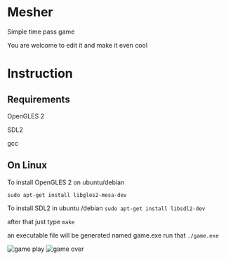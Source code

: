 Mesher
======
Simple time pass game 

You are welcome to edit it and make it even cool

Instruction
===========

Requirements
------------
OpenGLES 2 

SDL2

gcc  

On Linux
--------
To install  OpenGLES 2 on ubuntu/debian

```sudo apt-get install libgles2-mesa-dev```

To install SDL2 in ubuntu /debian
```sudo apt-get install libsdl2-dev```

after that
just type 
```make```

an executable file will be generated named game.exe
run that
```./game.exe```

![game play](https://i.imgur.com/MJwRRe9.png)
![game over](https://i.imgur.com/EI4IFW2.png)
